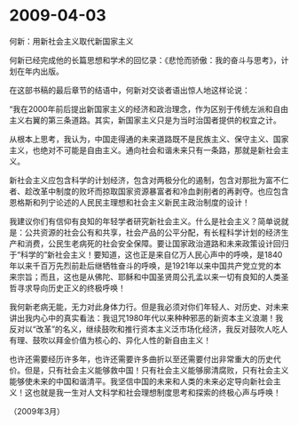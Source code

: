 # 2009-04-03

何新：用新社会主义取代新国家主义

何新已经完成他的长篇思想和学术的回忆录：《悲怆而骄傲：我的奋斗与思考》，计划在年内出版。

在这部书稿的最后章节的结语中，何新对交谈者语出惊人地这样论说：

“我在2000年前后提出新国家主义的经济和政治理念，作为区别于传统左派和自由主义右翼的第三条道路。其实，新国家主义只是为当时治国者提供的权宜之计。

从根本上思考，我认为，中国走得通的未来道路既不是民族主义、保守主义、国家主义，也绝对不可能是自由主义。通向社会和谐未来只有一条路，那就是新社会主义。

新社会主义应包含科学的计划经济，包含对两极分化的遏制，包含对那批为富不仁者、趁改革中制度的败坏而掠取国家资源暴富者和冷血剥削者的再剥夺。也应包含恩格斯和列宁论述的人民民主理想和社会主义新民主政治制度的设计！

我建议你们有信仰有良知的年轻学者研究新社会主义。什么是社会主义？简单说就是：公共资源的社会公有和共享，社会产品的公平分配，有长程科学计划的经济生产和消费，公民生老病死的社会安全保障。要让国家政治道路和未来政策设计回归于“科学的”新社会主义！要知道，这也正是来自亿万人民心声中的呼唤，是1840年以来千百万先烈前赴后继牺牲奋斗的呼唤，是1921年以来中国共产党立党的本来宗旨；而且，这也是从佛陀、耶稣和中国圣贤周公孔孟以来一切有良知的人类圣哲寻求导向历史正义的终极呼唤！

我何新老病无能，无力对此身体力行。但是我必须对你们年轻人、对历史、对未来讲出我内心中的真实看法：我诅咒1980年代以来种种邪恶的新资本主义浪潮！我反对以“改革”的名义，继续鼓吹和推行资本主义泛市场化经济，我反对鼓吹人吃人有理、鼓吹以拜金价值为核心的、异化人性的新自由主义！

也许还需要经历许多年，也许还需要许多曲折以至还需要付出非常重大的历史代价。但是，只有社会主义能够救中国！只有社会主义能够廓清腐败，只有社会主义能够使未来的中国和谐清平。我坚信中国的未来和人类的未来必定导向新社会主义！这也就是我一生对人文科学和社会理想制度思考和探索的终极心声与呼唤！

（2009年3月）
